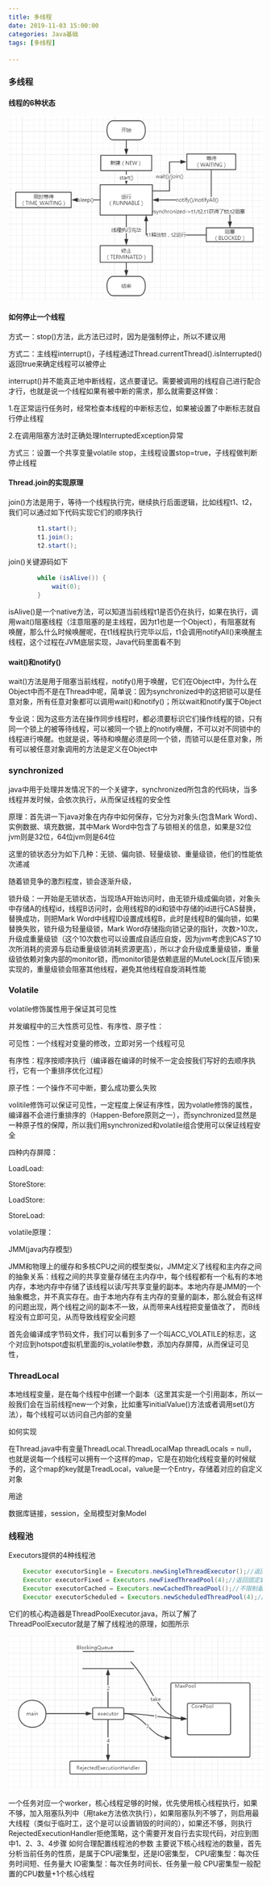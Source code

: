 ```yaml
---
title: 多线程
date: 2019-11-03 15:00:00
categories: Java基础
tags: [多线程]

---
```


### 多线程

#### 线程的6种状态

<img src="../../images/Thread-Status.png">

#### 如何停止一个线程

方式一：stop()方法，此方法已过时，因为是强制停止，所以不建议用

方式二：主线程interrupt()，子线程通过Thread.currentThread().isInterrupted()返回true来确定线程可以被停止

​	interrupt()并不能真正地中断线程，这点要谨记。需要被调用的线程自己进行配合才行，也就是说一个线程如果有被中断的需求，那么就需要这样做：

1.在正常运行任务时，经常检查本线程的中断标志位，如果被设置了中断标志就自行停止线程

2.在调用阻塞方法时正确处理InterruptedException异常

方式三：设置一个共享变量volatile stop，主线程设置stop=true，子线程做判断停止线程

#### Thread.join的实现原理

join()方法是用于，等待一个线程执行完，继续执行后面逻辑，比如线程t1、t2，我们可以通过如下代码实现它们的顺序执行

```java
		t1.start();
        t1.join();
        t2.start();
```

join()关键源码如下

```java
 		while (isAlive()) {
        	wait(0);
        }
```

isAlive()是一个native方法，可以知道当前线程t1是否仍在执行，如果在执行，调用wait()阻塞线程（注意阻塞的是主线程，因为t1也是一个Object），有阻塞就有唤醒，那么什么时候唤醒呢，在t1线程执行完毕以后，t1会调用notifyAll()来唤醒主线程，这个过程在JVM底层实现，Java代码里面看不到

#### wait()和notify()

wait()方法是用于阻塞当前线程，notify()用于唤醒，它们在Object中，为什么在Object中而不是在Thread中呢，简单说：因为synchronized中的这把锁可以是任意对象，所有任意对象都可以调用wait()和notify()；所以wait和notify属于Object

专业说：因为这些方法在操作同步线程时，都必须要标识它们操作线程的锁，只有同一个锁上的被等待线程，可以被同一个锁上的notify唤醒，不可以对不同锁中的线程进行唤醒。也就是说，等待和唤醒必须是同一个锁，而锁可以是任意对象，所有可以被任意对象调用的方法是定义在Object中

### synchronized

java中用于处理并发情况下的一个关键字，synchronized所包含的代码块，当多线程并发时候，会依次执行，从而保证线程的安全性

原理：首先讲一下java对象在内存中如何保存，它分为对象头(包含Mark Word)、实例数据、填充数据，其中Mark Word中包含了与锁相关的信息，如果是32位jvm则是32位，64位jvm则是64位

这里的锁状态分为如下几种：无锁、偏向锁、轻量级锁、重量级锁，他们的性能依次递减

随着锁竞争的激烈程度，锁会逐渐升级，

锁升级：一开始是无锁状态，当现场A开始访问时，由无锁升级成偏向锁，对象头中存储A的线程id，线程B访问时，会用线程B的id和锁中存储的id进行CAS替换，替换成功，则把Mark Word中线程ID设置成线程B，此时是线程B的偏向锁，如果替换失败，锁升级为轻量级锁，Mark Word存储指向锁记录的指针，次数>10次，升级成重量级锁（这个10次数也可以设置成自适应自旋，因为jvm考虑到CAS了10次所消耗的资源与启动重量级锁消耗资源更高），所以才会升级成重量级锁，重量级锁依赖对象内部的monitor锁，而monitor锁是依赖底层的MuteLock(互斥锁)来实现的，重量级锁会阻塞其他线程，避免其他线程自旋消耗性能

### Volatile

volatile修饰属性用于保证其可见性

并发编程中的三大性质可见性、有序性、原子性：

可见性：一个线程对变量的修改，立即对另一个线程可见

有序性：程序按顺序执行（编译器在编译的时候不一定会按我们写好的去顺序执行，它有一个重排序优化过程）

原子性：一个操作不可中断，要么成功要么失败

volitile修饰可以保证可见性，一定程度上保证有序性，因为volatle修饰的属性，编译器不会进行重排序的（Happen-Before原则之一），而synchronized显然是一种原子性的保障，所以我们用synchronized和volatile组合使用可以保证线程安全

四种内存屏障：

LoadLoad:

StoreStore:

LoadStore:

StoreLoad:

volatile原理：

JMM(java内存模型)

JMM和物理上的缓存和多核CPU之间的模型类似，JMM定义了线程和主内存之间的抽象关系：线程之间的共享变量存储在主内存中，每个线程都有一个私有的本地内存，本地内存中存储了该线程以读/写共享变量的副本。本地内存是JMM的一个抽象概念，并不真实存在。由于本地内存有主内存的变量的副本，那么就会有这样的问题出现，两个线程之间的副本不一致，从而带来A线程把变量值改了， 而B线程没有立即可见，从而导致线程安全问题

首先会编译成字节码文件，我们可以看到多了一个叫ACC_VOLATILE的标志，这个对应到hotspot虚拟机里面的is_volatile参数，添加内存屏障，从而保证可见性，

### ThreadLocal

本地线程变量，是在每个线程中创建一个副本（这里其实是一个引用副本，所以一般我们会在当前线程new一个对象，比如重写initialValue()方法或者调用set()方法），每个线程可以访问自己内部的变量

如何实现

在Thread.java中有变量ThreadLocal.ThreadLocalMap threadLocals = null，也就是说每一个线程可以拥有一个这样的map，它是在初始化线程变量的时候赋予的，这个map的key就是TreadLocal，value是一个Entry，存储着对应的自定义对象

用途

数据库链接，session，全局模型对象Model

### 线程池

Executors提供的4种线程池

```java
    Executor executorSingle = Executors.newSingleThreadExecutor();//返回一个线程
    Executor executorFixed = Executors.newFixedThreadPool(4);//返回固定数量的线程池
    Executor executorCached = Executors.newCachedThreadPool();//不限制最大线程数量，线程空闲后会被回收
    Executor executorScheduled = Executors.newScheduledThreadPool(4);//延迟执行
```

它们的核心构造器是ThreadPoolExecutor.java，所以了解了ThreadPoolExecutor就是了解了线程池的原理，如图所示

<img src="../../images/ThreadPool.png">

一个任务对应一个worker，核心线程足够的时候，优先使用核心线程执行，如果不够，加入阻塞队列中（用take方法依次执行），如果阻塞队列不够了，则启用最大线程（类似于临时工，这个是可以设置销毁的时间的），如果还不够，则执行RejectedExecutionHandler拒绝策略，这个需要开发自行去实现代码，对应到图中1、2、3、4步骤
如何合理配置线程池的参数
主要说下核心线程池的数量，首先分析当前任务的性质，是属于CPU密集型，还是IO密集型，
CPU密集型：每次任务时间短、任务量大
IO密集型：每次任务时间长、任务量一般
CPU密集型一般配置的CPU数量+1个核心线程

